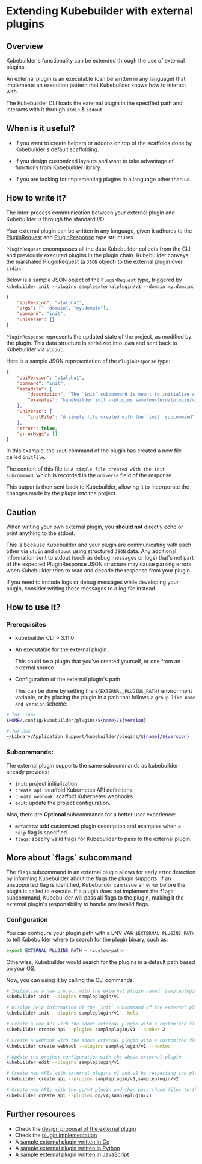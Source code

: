 # Extending Kubebuilder with external plugins

## Overview

Kubebuilder's functionality can be extended through the use of external plugins.

An external plugin is an executable (can be written in any language) that implements an execution pattern that Kubebuilder knows how to interact with.

The Kubebuilder CLI loads the external plugin in the specified path and interacts with it through `stdin` & `stdout`.

## When is it useful?

- If you want to create helpers or addons on top of the scaffolds done by Kubebuilder's default scaffolding.

- If you design customized layouts and want to take advantage of functions from Kubebuilder library.

- If you are looking for implementing plugins in a language other than `Go`.

## How to write it?

The inter-process communication between your external plugin and Kubebuilder is through the standard I/O.

Your external plugin can be written in any language, given it adheres to the [PluginRequest][PluginRequest] and [PluginResponse][PluginResponse] type structures.

`PluginRequest` encompasses all the data Kubebuilder collects from the CLI and previously executed plugins in the plugin chain.
Kubebuilder conveys the marshaled PluginRequest (a `JSON` object) to the external plugin over `stdin`.

Below is a sample JSON object of the `PluginRequest` type, triggered by `kubebuilder init --plugins sampleexternalplugin/v1 --domain my.domain`:
```json
{
    "apiVersion": "v1alpha1",
    "args": ["--domain", "my.domain"],
    "command": "init",
    "universe": {}
}
```

`PluginResponse` represents the updated state of the project, as modified by the plugin. This data structure is serialized into `JSON` and sent back to Kubebuilder via `stdout`.

Here is a sample JSON representation of the `PluginResponse` type:
```json
{
    "apiVersion": "v1alpha1",
    "command": "init",
    "metadata": {
        "description": "The `init` subcommand is meant to initialize a project via Kubebuilder. It scaffolds a single file: `initFile`",
        "examples": "kubebuilder init --plugins sampleexternalplugin/v1 --domain my.domain"
    },
    "universe": {
        "initFile": "A simple file created with the `init` subcommand"
    },
    "error": false,
    "errorMsgs": []
}
```

In this example, the `init` command of the plugin has created a new file called `initFile`. 

The content of this file is: `A simple file created with the init subcommand`, which is recorded in the `universe` field of the response.

This output is then sent back to Kubebuilder, allowing it to incorporate the changes made by the plugin into the project.

<aside class="note">
<h1>Caution</h1>

When writing your own external plugin, you **should not** directly echo or print anything to the stdout. 

This is because Kubebuilder and your plugin are communicating with each other via `stdin` and `stdout` using structured `JSON` data.
Any additional information sent to stdout (such as debug messages or logs) that's not part of the expected PluginResponse JSON structure may cause parsing errors when Kubebuilder tries to read and decode the response from your plugin.

If you need to include logs or debug messages while developing your plugin, consider writing these messages to a log file instead.

</aside>

## How to use it?

### Prerequisites
- kubebuilder CLI > 3.11.0
- An executable for the external plugin.

  This could be a plugin that you've created yourself, or one from an external source.
- Configuration of the external plugin's path.

  This can be done by setting the `${EXTERNAL_PLUGINS_PATH}` environment variable, or by placing the plugin in a path that follows a `group-like name and version` scheme:
```sh
# for Linux
$HOME/.config/kubebuilder/plugins/${name}/${version}

# for OSX
~/Library/Application Support/kubebuilder/plugins/${name}/${version}
```

### Subcommands:

The external plugin supports the same subcommands as kubebuilder already provides:
- `init`: project initialization.
- `create api`: scaffold Kubernetes API definitions.
- `create webhook`: scaffold Kubernetes webhooks.
- `edit`: update the project configuration.

Also, there are **Optional** subcommands for a better user experience:
- `metadata`: add customized plugin description and examples when a `--help` flag is specified. 
- `flags`: specify valid flags for Kubebuilder to pass to the external plugin.

<aside class="note">
<h1>More about `flags` subcommand</h1>

The `flags` subcommand in an external plugin allows for early error detection by informing Kubebuilder about the flags the plugin supports. If an unsupported flag is identified, Kubebuilder can issue an error before the plugin is called to execute. 
If a plugin does not implement the `flags` subcommand, Kubebuilder will pass all flags to the plugin, making it the external plugin's responsibility to handle any invalid flags. 

</aside>

### Configuration

You can configure your plugin path with a ENV VAR `$EXTERNAL_PLUGINS_PATH` to tell Kubebuilder where to search for the plugin binary, such as:
```sh
export EXTERNAL_PLUGINS_PATH = <custom-path>
```

Otherwise, Kubebuilder would search for the plugins in a default path based on your OS.

Now, you can using it by calling the CLI commands:
```sh
# Initialize a new project with the external plugin named `sampleplugin`
kubebuilder init --plugins sampleplugin/v1

# Display help information of the `init` subcommand of the external plugin
kubebuilder init --plugins sampleplugin/v1 --help

# Create a new API with the above external plugin with a customized flag `number`
kubebuilder create api --plugins sampleplugin/v1 --number 2

# Create a webhook with the above external plugin with a customized flag `hooked`
kubebuilder create webhook --plugins sampleplugin/v1 --hooked

# Update the project configuration with the above external plugin
kubebuilder edit --plugins sampleplugin/v1

# Create new APIs with external plugins v1 and v2 by respecting the plugin chaining order
kubebuilder create api --plugins sampleplugin/v1,sampleplugin/v2

# Create new APIs with the go/v4 plugin and then pass those files to the external plugin by respecting the plugin chaining order
kubebuilder create api --plugins go/v4,sampleplugin/v1
```


## Further resources

- Check the [design proposal of the external plugin](https://github.com/kubernetes-sigs/kubebuilder/blob/master/designs/extensible-cli-and-scaffolding-plugins-phase-2.md) 
- Check the [plugin implementation](https://github.com/kubernetes-sigs/kubebuilder/pull/2338)
- A [sample external plugin written in Go](https://github.com/kubernetes-sigs/kubebuilder/tree/master/docs/book/src/simple-external-plugin-tutorial/testdata/sampleexternalplugin/v1)
- A [sample external plugin written in Python](https://github.com/rashmigottipati/POC-Phase2-Plugins)
- A [sample external plugin written in JavaScript](https://github.com/Eileen-Yu/kb-js-plugin)

[PluginRequest]: https://github.com/kubernetes-sigs/kubebuilder/blob/master/pkg/plugin/external/types.go#L23
[PluginResponse]: https://github.com/kubernetes-sigs/kubebuilder/blob/master/pkg/plugin/external/types.go#L42
